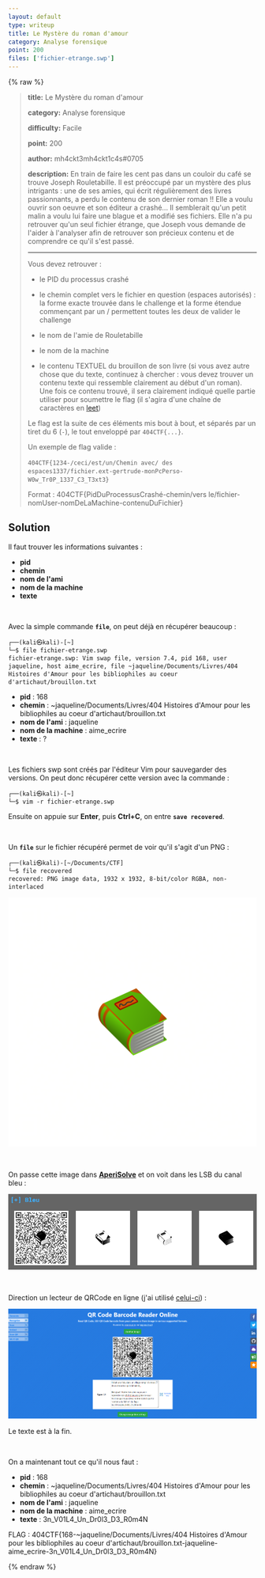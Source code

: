 ```yaml
---
layout: default
type: writeup
title: Le Mystère du roman d'amour
category: Analyse forensique
point: 200
files: ['fichier-etrange.swp']
---
```


{% raw %}
> **title:** Le Mystère du roman d'amour
>
> **category:** Analyse forensique
>
> **difficulty:** Facile
>
> **point:** 200
>
> **author:** mh4ckt3mh4ckt1c4s#0705
>
> **description:**
> En train de faire les cent pas dans un couloir du café se trouve Joseph Rouletabille. Il est préoccupé par un mystère des plus intrigants : une de ses amies, qui écrit régulièrement des livres passionnants, a perdu le contenu de son dernier roman !! Elle a voulu ouvrir son oeuvre et son éditeur a crashé... Il semblerait qu'un petit malin a voulu lui faire une blague et a modifié ses fichiers. Elle n'a pu retrouver qu'un seul fichier étrange, que Joseph vous demande de l'aider à l'analyser afin de retrouver son précieux contenu et de comprendre ce qu'il s'est passé.
> 
> ***
> 
> Vous devez retrouver :
> 
> - le PID du processus crashé
> 
> - le chemin complet vers le fichier en question (espaces autorisés) : la forme exacte trouvée dans le challenge et la forme étendue commençant par un / permettent toutes les deux de valider le challenge
> 
> - le nom de l'amie de Rouletabille
> 
> - le nom de la machine
> 
> - le contenu TEXTUEL du brouillon de son livre (si vous avez autre chose que du texte, continuez à chercher : vous devez trouver un contenu texte qui ressemble clairement au début d'un roman). Une fois ce contenu trouvé, il sera clairement indiqué quelle partie utiliser pour soumettre le flag (il s'agira d'une chaîne de caractères en [leet](https://fr.wikipedia.org/wiki/Leet_speak)) 
> 
> Le flag est la suite de ces éléments mis bout à bout, et séparés par un tiret du 6 (`-`), le tout enveloppé par `404CTF{...}`.
> 
> Un exemple de flag valide : 
> 
> `404CTF{1234-/ceci/est/un/Chemin avec/ des espaces1337/fichier.ext-gertrude-monPcPerso-W0w_Tr0P_1337_C3_T3xt3}`
> 
> Format : 404CTF{PidDuProcessusCrashé-chemin/vers le/fichier-nomUser-nomDeLaMachine-contenuDuFichier}
> 
> 	

## Solution

Il faut trouver les informations suivantes :

- **pid**
- **chemin**
- **nom de l'ami**
- **nom de la machine**
- **texte**

<br>

Avec la simple commande **`file`**, on peut déjà en récupérer beaucoup :

```
┌──(kali㉿kali)-[~]
└─$ file fichier-etrange.swp 
fichier-etrange.swp: Vim swap file, version 7.4, pid 168, user jaqueline, host aime_ecrire, file ~jaqueline/Documents/Livres/404 Histoires d'Amour pour les bibliophiles au coeur d'artichaut/brouillon.txt
```
- **pid** : 168
- **chemin** : ~jaqueline/Documents/Livres/404 Histoires d'Amour pour les bibliophiles au coeur d'artichaut/brouillon.txt
- **nom de l'ami** : jaqueline
- **nom de la machine** : aime_ecrire
- **texte** : ?

<br>

Les fichiers swp sont créés par l'éditeur Vim pour sauvegarder des versions. On peut donc récupérer cette version avec la commande :

```
┌──(kali㉿kali)-[~]
└─$ vim -r fichier-etrange.swp
```

Ensuite on appuie sur **Enter**, puis **Ctrl+C**, on entre **`save recovered`**.

<br>

Un **`file`** sur le fichier récupéré permet de voir qu'il s'agit d'un PNG :

```
┌──(kali㉿kali)-[~/Documents/CTF]
└─$ file recovered 
recovered: PNG image data, 1932 x 1932, 8-bit/color RGBA, non-interlaced
```

![Image récupérée](./images/recovered.png)

<br>

On passe cette image dans **[AperiSolve](https://aperisolve.fr/)** et on voit dans les LSB du canal bleu :

![Image récupérée](./images/aperisolve.png)

<br>

Direction un lecteur de QRCode en ligne (j'ai utilisé [celui-ci](https://products.aspose.app/barcode/recognize/qr)) :

![Image récupérée](./images/qrcode.png)

Le texte est à la fin.

<br>

On a maintenant tout ce qu'il nous faut :

- **pid** : 168
- **chemin** : ~jaqueline/Documents/Livres/404 Histoires d'Amour pour les bibliophiles au coeur d'artichaut/brouillon.txt
- **nom de l'ami** : jaqueline
- **nom de la machine** : aime_ecrire
- **texte** : 3n_V01L4_Un_Dr0l3_D3_R0m4N


<span class="flag">FLAG : 404CTF{168-~jaqueline/Documents/Livres/404 Histoires d'Amour pour les bibliophiles au coeur d'artichaut/brouillon.txt-jaqueline-aime_ecrire-3n_V01L4_Un_Dr0l3_D3_R0m4N}</span>

{% endraw %}
